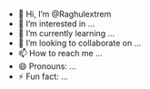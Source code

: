 - 👋 Hi, I’m @Raghulextrem
- 👀 I’m interested in ...
- 🌱 I’m currently learning ...
- 💞️ I’m looking to collaborate on ...
- 📫 How to reach me ...
- 😄 Pronouns: ...
- ⚡ Fun fact: ...

<!---
Raghulextrem/Raghulextrem is a ✨ special ✨ repository because its `README.md` (this file) appears on your GitHub profile.
You can click the Preview link to take a look at your changes.
--->
